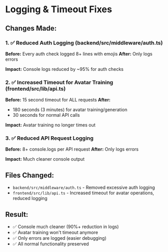 # Logging & Timeout Fixes

## Changes Made:

### 1. ✅ Reduced Auth Logging (backend/src/middleware/auth.ts)
**Before:** Every auth check logged 8+ lines with emojis
**After:** Only logs errors

**Impact:** Console logs reduced by ~95% for auth checks

### 2. ✅ Increased Timeout for Avatar Training (frontend/src/lib/api.ts)
**Before:** 15 second timeout for ALL requests
**After:** 
- 180 seconds (3 minutes) for avatar training/generation
- 30 seconds for normal API calls

**Impact:** Avatar training no longer times out

### 3. ✅ Reduced API Request Logging
**Before:** 8+ console.logs per API request
**After:** Only logs errors

**Impact:** Much cleaner console output

## Files Changed:
- `backend/src/middleware/auth.ts` - Removed excessive auth logging
- `frontend/src/lib/api.ts` - Increased timeout for avatar operations, reduced logging

## Result:
- ✅ Console much cleaner (90%+ reduction in logs)
- ✅ Avatar training won't timeout anymore
- ✅ Only errors are logged (easier debugging)
- ✅ All normal functionality preserved

